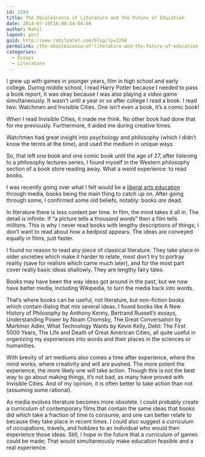 ```yaml
---
id: 2294
title: The Obsolescence of Literature and the Future of Education
date: 2014-07-19T16:00:54-04:00
author: Rahil
layout: post
guid: http://www.rahilpatel.com/blog/?p=2294
permalink: /the-obsolescence-of-literature-and-the-future-of-education
categories:
  - Essays
  - Literature
---
```

I grew up with games in younger years, film in high school and early college. During middle school, I read Harry Potter because I needed to pass a book report; It was okay because I was also playing a video game simultaneously. It wasn&#8217;t until a year or so after college I read a book. I read two: Watchmen and Invisible Cities. One isn&#8217;t even a book, it&#8217;s a comic book! 

When I read Invisible Cities, it made me think. No other book had done that for me previously. Furthermore, it aided me during creative times.

Watchmen had great insight into psychology and philosophy (which I didn&#8217;t know the terms at the time), and used the medium in unique ways.

So, that left one book and one comic book until the age of 27, after listening to a philosophy lectures series, I found myself in the Western philosophy section of a book store reading away. What a weird experience: to read books.

I was recently going over what I felt would be a [liberal arts education](http://www.rahilpatel.com/blog/a-liberal-arts-self-study-curriculum) through media, books being the main thing to catch up on. After going through some, I confirmed some old beliefs, notably: books _are_ dead.

In literature there is less content per time. In film, the mind takes it all in. The detail is infinite. If &#8220;a picture tells a thousand words&#8221; then a film tells millions. This is why I never read books with lengthy descriptions of things; I don&#8217;t want to read about how a bedpost appears. The ideas are conveyed equally in films, just faster.

I found no reason to read any piece of classical literature. They take place in older societies which make it harder to relate, most don&#8217;t try to portray reality (save for realism which came much later), and for the most part cover really basic ideas shallowly. They are lengthy fairy tales.

Books may have been the way ideas got around in the past, but we now have better media, including Wikipedia, to turn the media back into words.

That&#8217;s where books can be useful, not literature, but non-fiction books which contain dialog that mix several ideas. I found books like A New History of Philosophy by Anthony Kenny, Bertrand Russell&#8217;s essays, Understanding Power by Noam Chomsky, The Great Conversation by Mortimer Adler, What Technology Wants by Kevin Kelly, Debt: The First 5000 Years, The Life and Death of Great American Cities, all quite useful in organizing my experiences into words and their places in the sciences or humanities.

With brevity of art mediums also comes a time after experience, where the mind works, where creativity and will are pushed. The more potent the experience, the more likely one will take action. Though this is not the best way to go about making things, it&#8217;s not bad, as many have proved with Invisible Cities. And of my opinion, it is often better to take action than not (assuming some rational).

As media evolves literature becomes more obsolete. I could probably create a curriculum of contemporary films that contain the same ideas that books did which take a fraction of time to consume, and one can better relate to because they take place in recent times. I could also suggest a curriculum of occupations, travels, and hobbies to an individual who would then experience those ideas. Still, I hope in the future that a curriculum of games could be made; That would simultaneously make education feasible and a real experience.